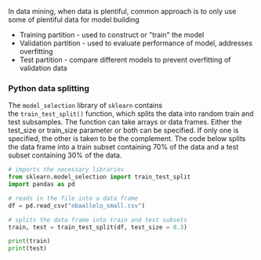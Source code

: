 In data mining, when data is plentiful, common approach is to only use some of plentiful data for model building
- Training partition - used to construct or "train" the model
- Validation partition - used to evaluate performance of model, addresses overfitting
- Test partition - compare different models to prevent overfitting of validation data

### Python data splitting
The `model_selection` library of `sklearn` contains the `train_test_split()` function, which splits the data into random train and test subsamples. The function can take arrays or data frames. Either the test_size or train_size parameter or both can be specified. If only one is specified, the other is taken to be the complement. The code below splits the data frame into a train subset containing 70% of the data and a test subset containing 30% of the data.
```python
# imports the necessary libraries
from sklearn.model_selection import train_test_split
import pandas as pd

# reads in the file into a data frame
df = pd.read_csv("nbaallelo_small.csv")

# splits the data frame into train and test subsets
train, test = train_test_split(df, test_size = 0.3)

print(train)
print(test)
```

